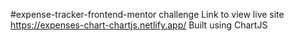#expense-tracker-frontend-mentor challenge
Link to view live site https://expenses-chart-chartjs.netlify.app/
Built using ChartJS
